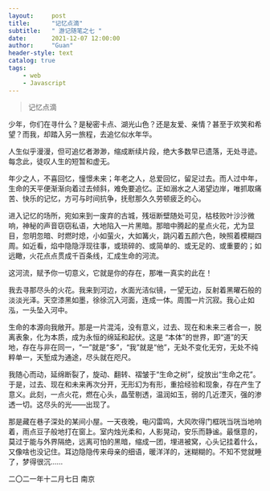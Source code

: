 ```yaml
---
layout:     post
title:      "记忆点滴"
subtitle:   " 游记随笔之七 "
date:       2021-12-07 12:00:00
author:     "Guan"
header-style: text
catalog: true
tags:
    - web
    - Javascript
---
```


>记忆点滴

少年，你们在寻什么？是秘密卡点、湖光山色？还是友爱、亲情？甚至于欢笑和希望？而我，却踏入另一旅程，去追忆似水年华。

人生似乎漫漫，但可追忆者渺渺，缩成断续片段，绝大多数早已遗落，无处寻迹。每念此，徒叹人生的短暂和虚无。

年少之人，不喜回忆，憧憬未来；年老之人，总爱回忆，留足过去。而人过中年，生命的天平便渐渐向着过去倾斜，难免要追忆。正如溺水之人渴望边岸，唯抓取痛苦、快乐的记忆，方可与时间抗争，抚慰那久久劳顿疲乏的心。

进入记忆的场所，宛如来到一废弃的古城，残垣断壁随处可见，枯枝败叶沙沙微响，神秘的声音窃窃私语，大地陷入一片黑暗。那暗中腾起的星点火花，尤为显目，忽明忽暗、时燃时熄，小如萤火，大如篝火，跳闪着五颜六色，映照着模糊四周。如近看，焰中隐隐浮现往事，或琐碎的、或简单的、或无足的、或重要的；如远瞰，火花点点贯成千百条线，汇成生命的河流。

这河流，赋予你一切意义，它就是你的存在，那唯一真实的此在！

我去寻那尽头的火花。我来到河边，水面光洁似镜，一望无边，反射着黑曜石般的淡淡光泽。天空漆黑如墨，徐徐沉入河面，连成一体。周围一片沉寂。我心止如泓，一头坠入河中。

生命的本源向我敞开。那是一片混沌，没有意义，过去、现在和未来三者合一，脱离表象，化为本质，成为永恒的绵延和起伏。这是 “本体”的世界，即“道”的天地，存在与非在同一，“一”就是“多”，“我”就是“他”，无处不变化无穷，无处不纯粹单一，天堑成为通途，尽头就在咫尺。

我随心而动，延绵断裂了，旋动、翻转、褶皱于“生命之树”，绽放出“生命之花”。于是，过去、现在和未来再次分开，无形幻为有形，重拾经验和现象，存在产生了意义。此刻，一点火花，燃在心头，晶莹剔透，温润如玉，弱的几近湮灭，强的渗透一切。这尽头的光——出现了。

那是藏在巷子深处的某间小屋。一天夜晚，电闪雷鸣，大风吹得门框咣当咣当地响着，雨点豆子般地打在窗上。室内烛光柔和，人影晃动，安乐而静谧。最惬意的，莫过于能与外界隔绝，远离可怕的黑暗，缩成一团，埋进被窝，心头记挂着什么，又像啥也没记住。耳边隐隐传来母亲的细语，暖洋洋的，迷糊糊的。不知不觉就睡了，梦得很沉……

二〇二一年十二月七日  南京
